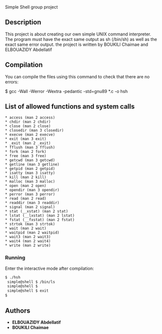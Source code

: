 Simple Shell group project

## Description
This project is about creating our own simple UNIX command interpreter. The program must have the exact same output as sh (/bin/sh) as well as the exact same error output. the project is written by BOUKILI Chaimae and ELBOUAZIDY Abdellatif

## Compilation

You can compile the files using this command to check that there are no errors:

$ gcc -Wall -Werror -Wextra -pedantic -std=gnu89 *.c -o hsh

## List of allowed functions and system calls

	* access (man 2 access)
	* chdir (man 2 chdir)
	* close (man 2 close)
	* closedir (man 3 closedir)
	* execve (man 2 execve)
	* exit (man 3 exit)
	* _exit (man 2 _exit)
	* fflush (man 3 fflush)
	* fork (man 2 fork)
	* free (man 3 free)
	* getcwd (man 3 getcwd)
	* getline (man 3 getline)
	* getpid (man 2 getpid)
	* isatty (man 3 isatty)
	* kill (man 2 kill)
	* malloc (man 3 malloc)
	* open (man 2 open)
	* opendir (man 3 opendir)
	* perror (man 3 perror)
	* read (man 2 read)
	* readdir (man 3 readdir)
	* signal (man 2 signal)
	* stat (__xstat) (man 2 stat)
	* lstat (__lxstat) (man 2 lstat)
	* fstat (__fxstat) (man 2 fstat)
	* strtok (man 3 strtok)
	* wait (man 2 wait)
	* waitpid (man 2 waitpid)
	* wait3 (man 2 wait3)
	* wait4 (man 2 wait4)
	* write (man 2 write)


### Running
Enter the interactive mode after compilation:
```bash
$ ./hsh
 simple@shell $ /bin/ls
 simple@shell $
 simple@shell $ exit
$
```

## Authors
* **ELBOUAZIDY Abdellatif** 
* **BOUKILI Chaimae** 
